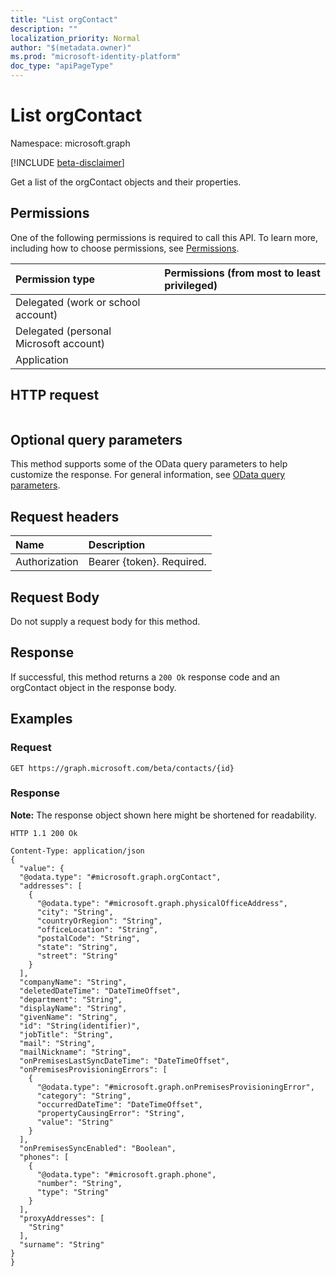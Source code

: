 ```yaml
---
title: "List orgContact"
description: ""
localization_priority: Normal
author: "$(metadata.owner)"
ms.prod: "microsoft-identity-platform"
doc_type: "apiPageType"
---
```


# List orgContact

Namespace: microsoft.graph

[!INCLUDE [beta-disclaimer](../../includes/beta-disclaimer.md)]

Get a list of the orgContact objects and their properties.

## Permissions

One of the following permissions is required to call this API. To learn more, including how to choose permissions, see [Permissions](/graph/permissions-reference).

| Permission type                        | Permissions (from most to least privileged) |
| :------------------------------------- | :------------------------------------------ |
| Delegated (work or school account)     |                                             |
| Delegated (personal Microsoft account) |                                             |
| Application                            |                                             |

## HTTP request

<!-- {
  "blockType": "ignored"
}
-->

```http

```

## Optional query parameters

This method supports some of the OData query parameters to help customize the response. For general information, see [OData query parameters](/graph/query-parameters).

## Request headers

| Name          | Description               |
| :------------ | :------------------------ |
| Authorization | Bearer {token}. Required. |

## Request Body

<!-- Actions and Functions -->

<!-- CRUD Methods -->

Do not supply a request body for this method.

## Response

If successful, this method returns a `200 Ok` response code and an orgContact object in the response body.

## Examples

### Request

<!-- {
  "blockType": "request",
  "name": "list_orgcontact"
}
-->

```http
GET https://graph.microsoft.com/beta/contacts/{id}

```

### Response

**Note:** The response object shown here might be shortened for readability.

<!-- {
  "blockType": "response",
  "truncated": true,
  "@odata.type": "Microsoft.DirectoryServices.orgContact"
}
-->

```http
HTTP 1.1 200 Ok

Content-Type: application/json
{
  "value": {
  "@odata.type": "#microsoft.graph.orgContact",
  "addresses": [
    {
      "@odata.type": "#microsoft.graph.physicalOfficeAddress",
      "city": "String",
      "countryOrRegion": "String",
      "officeLocation": "String",
      "postalCode": "String",
      "state": "String",
      "street": "String"
    }
  ],
  "companyName": "String",
  "deletedDateTime": "DateTimeOffset",
  "department": "String",
  "displayName": "String",
  "givenName": "String",
  "id": "String(identifier)",
  "jobTitle": "String",
  "mail": "String",
  "mailNickname": "String",
  "onPremisesLastSyncDateTime": "DateTimeOffset",
  "onPremisesProvisioningErrors": [
    {
      "@odata.type": "#microsoft.graph.onPremisesProvisioningError",
      "category": "String",
      "occurredDateTime": "DateTimeOffset",
      "propertyCausingError": "String",
      "value": "String"
    }
  ],
  "onPremisesSyncEnabled": "Boolean",
  "phones": [
    {
      "@odata.type": "#microsoft.graph.phone",
      "number": "String",
      "type": "String"
    }
  ],
  "proxyAddresses": [
    "String"
  ],
  "surname": "String"
}
}

```
